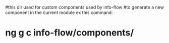 #this dir used for custom components used by info-flow
#to generate a new component in the current module ex this command:
# ng g c info-flow/components/<component-name>